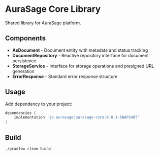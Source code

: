 # AuraSage Core Library

Shared library for AuraSage platform.

## Components

- **AsDocument** - Document entity with metadata and status tracking
- **DocumentRepository** - Reactive repository interface for document persistence
- **StorageService** - Interface for storage operations and presigned URL generation
- **ErrorResponse** - Standard error response structure

## Usage

Add dependency to your project:

```gradle
dependencies {
    implementation 'io.aurasage:aurasage-core:0.0.1-SNAPSHOT'
}
```

## Build

```bash
./gradlew clean build
```